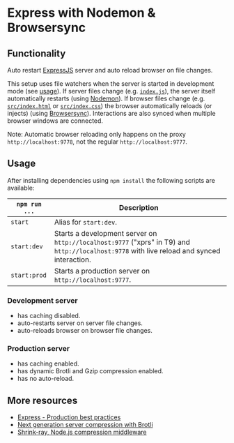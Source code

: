 # Express with Nodemon & Browsersync

## Functionality

Auto restart [ExpressJS](http://expressjs.com/) server and auto reload browser on file changes.

This setup uses file watchers when the server is started in development mode (see [usage](#usage)).
If server files change (e.g. [`index.js`](index.js)), the server itself automatically restarts (using [Nodemon](http://nodemon.io/)).
If browser files change (e.g. [`src/index.html`](src/index.html) or [`src/index.css`](src/index.html)) the browser automatically reloads (or injects) (using [Browsersync](https://www.browsersync.io/)).
Interactions are also synced when multiple browser windows are connected.

Note: Automatic browser reloading only happens on the proxy `http://localhost:9778`, not the regular `http://localhost:9777`.

## Usage

After installing dependencies using `npm install` the following scripts are available:

`npm run ...` | Description
---|---
`start` | Alias for `start:dev`.
`start:dev` | Starts a development server on `http://localhost:9777` ("xprs" in T9) and `http://localhost:9778` with live reload and synced interaction.
`start:prod` | Starts a production server on `http://localhost:9777`.

### Development server

* has caching disabled.
* auto-restarts server on server file changes.
* auto-reloads browser on browser file changes.

### Production server

* has caching enabled.
* has dynamic Brotli and Gzip compression enabled.
* has no auto-reload.


## More resources

* [Express - Production best practices](https://expressjs.com/en/advanced/best-practice-performance.html)
* [Next generation server compression with Brotli](https://www.smashingmagazine.com/2016/10/next-generation-server-compression-with-brotli/)
* [Shrink-ray, Node.js compression middleware](https://github.com/aickin/shrink-ray)
